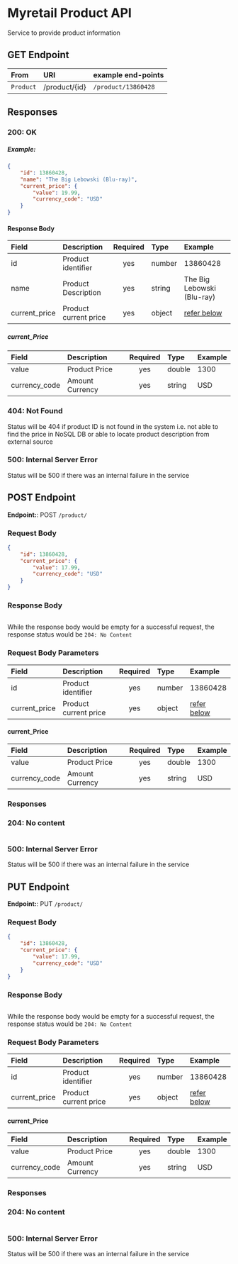 # Myretail Product API

Service to provide product information

## GET Endpoint
| From         | URI                                      | example end-points                      |
| :----------- | :--------------------------------------- | :-------------------------------------- |
| `Product` | /product/{id}     | `/product/13860428`    |

## Responses

### 200: OK

##### Example:
```json
{
    "id": 13860428,
    "name": "The Big Lebowski (Blu-ray)",
    "current_price": {
        "value": 19.99,
        "currency_code": "USD"
    }
}

```

#### Response Body

| Field   | Description         | Required | Type   | Example               |
|:--------|:--------------------|:--------:|:-------|:----------------------|
| id      | Product identifier    |   yes    | number | 13860428                  |
| name   | Product Description          |   yes    | string | The Big Lebowski (Blu-ray)                |
| current_price    | Product current price     |   yes    | object | [refer below](#current_price)  |

##### current_Price
| Field   | Description         | Required | Type   | Example               |
|:--------|:--------------------|:--------:|:-------|:----------------------|
| value      | Product Price    |   yes    | double | 1300                  |
| currency_code   | Amount Currency          |   yes    | string | USD               |


### 404: Not Found
Status will be 404 if product ID is not found in the system i.e. not able to find the price in NoSQL DB or able to locate product description from external source

### 500: Internal Server Error
Status will be 500 if there was an internal failure in the service

## POST Endpoint

**Endpoint:**: POST `/product/`

### Request Body
``` json
{
    "id": 13860428,
    "current_price": {
        "value": 17.99,
        "currency_code": "USD"
    }
}
```
### Response Body
```json
```
While the response body would be empty for a successful request, the response status would be `204: No Content`

### Request Body Parameters
| Field   | Description         | Required | Type   | Example               |
|:--------|:--------------------|:--------:|:-------|:----------------------|
| id      | Product identifier    |   yes    | number | 13860428                  |
| current_price    | Product current price     |   yes    | object | [refer below](#current_price)  |

#### current_Price
| Field   | Description         | Required | Type   | Example               |
|:--------|:--------------------|:--------:|:-------|:----------------------|
| value      | Product Price    |   yes    | double | 1300                  |
| currency_code   | Amount Currency          |   yes    | string | USD               |

### Responses
### 204: No content
```json
```

### 500: Internal Server Error
Status will be 500 if there was an internal failure in the service

## PUT Endpoint

**Endpoint:**: PUT `/product/`

### Request Body
``` json
{
    "id": 13860428,
    "current_price": {
        "value": 17.99,
        "currency_code": "USD"
    }
}
```
### Response Body
```json
```
While the response body would be empty for a successful request, the response status would be `204: No Content`

### Request Body Parameters
| Field   | Description         | Required | Type   | Example               |
|:--------|:--------------------|:--------:|:-------|:----------------------|
| id      | Product identifier    |   yes    | number | 13860428                  |
| current_price    | Product current price     |   yes    | object | [refer below](#current_price)  |

#### current_Price
| Field   | Description         | Required | Type   | Example               |
|:--------|:--------------------|:--------:|:-------|:----------------------|
| value      | Product Price    |   yes    | double | 1300                  |
| currency_code   | Amount Currency          |   yes    | string | USD               |

### Responses
### 204: No content
```json
```

### 500: Internal Server Error
Status will be 500 if there was an internal failure in the service
